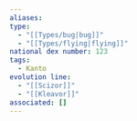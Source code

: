 ```yaml
---
aliases: 
type:
  - "[[Types/bug|bug]]"
  - "[[Types/flying|flying]]"
national dex number: 123
tags:
  - Kanto
evolution line:
  - "[[Scizor]]"
  - "[[Kleavor]]"
associated: []
---
```


